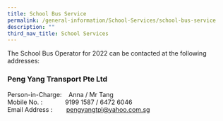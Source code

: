 ```yaml
---
title: School Bus Service
permalink: /general-information/School-Services/school-bus-service
description: ""
third_nav_title: School Services
---
```

The School Bus Operator for 2022 can be contacted at the following addresses:

### Peng Yang Transport Pte Ltd

Person-in-Charge:    Anna / Mr Tang <br>
Mobile No. :             9199 1587 / 6472 6046 <br>
Email Address :        pengyangtpl@yahoo.com.sg